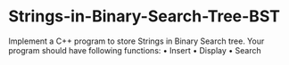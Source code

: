 # Strings-in-Binary-Search-Tree-BST
Implement a C++ program to store Strings in Binary Search tree. Your program should have following functions: • Insert • Display • Search 
